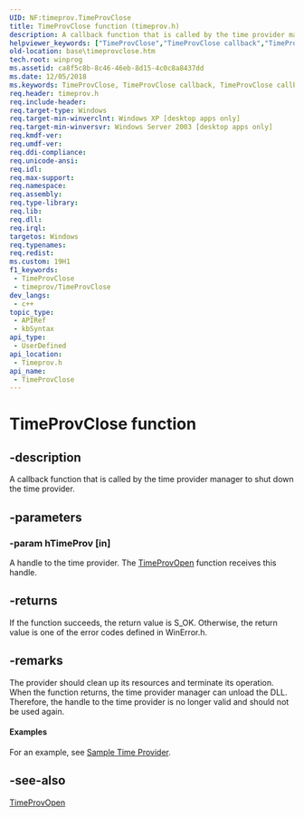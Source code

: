 ```yaml
---
UID: NF:timeprov.TimeProvClose
title: TimeProvClose function (timeprov.h)
description: A callback function that is called by the time provider manager to shut down the time provider.
helpviewer_keywords: ["TimeProvClose","TimeProvClose callback","TimeProvClose callback function","_win32_timeprovclose","base.timeprovclose","timeprov/TimeProvClose"]
old-location: base\timeprovclose.htm
tech.root: winprog
ms.assetid: ca8f5c8b-8c46-46eb-8d15-4c0c8a8437dd
ms.date: 12/05/2018
ms.keywords: TimeProvClose, TimeProvClose callback, TimeProvClose callback function, _win32_timeprovclose, base.timeprovclose, timeprov/TimeProvClose
req.header: timeprov.h
req.include-header: 
req.target-type: Windows
req.target-min-winverclnt: Windows XP [desktop apps only]
req.target-min-winversvr: Windows Server 2003 [desktop apps only]
req.kmdf-ver: 
req.umdf-ver: 
req.ddi-compliance: 
req.unicode-ansi: 
req.idl: 
req.max-support: 
req.namespace: 
req.assembly: 
req.type-library: 
req.lib: 
req.dll: 
req.irql: 
targetos: Windows
req.typenames: 
req.redist: 
ms.custom: 19H1
f1_keywords:
 - TimeProvClose
 - timeprov/TimeProvClose
dev_langs:
 - c++
topic_type:
 - APIRef
 - kbSyntax
api_type:
 - UserDefined
api_location:
 - Timeprov.h
api_name:
 - TimeProvClose
---
```


# TimeProvClose function


## -description

A  callback function that is called by the time provider manager to shut down the time provider.

## -parameters

### -param hTimeProv [in]

A handle to the time provider. The 
<a href="https://docs.microsoft.com/windows/desktop/api/timeprov/nf-timeprov-timeprovopen">TimeProvOpen</a> function receives this handle.

## -returns

If the function succeeds, the return value is S_OK. Otherwise, the return value is one of the error codes defined in WinError.h.

## -remarks

The provider should clean up its resources and terminate its operation. When the function returns, the time provider manager can unload the DLL. Therefore, the handle to the time provider is no longer valid and should not be used again.


#### Examples

For an example, see <a href="https://docs.microsoft.com/windows/desktop/SysInfo/sample-time-provider">Sample Time Provider</a>.

<div class="code"></div>

## -see-also

<a href="https://docs.microsoft.com/windows/desktop/api/timeprov/nf-timeprov-timeprovopen">TimeProvOpen</a>

